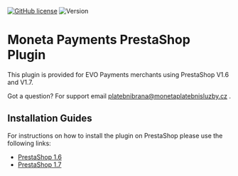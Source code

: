 [![GitHub license](https://img.shields.io/github/license/moneta-money-bank/Prestashop_plugin)](https://github.com/moneta-money-bank/Prestashop_plugin/blob/master/LICENSE)
![Version](https://img.shields.io/badge/version-1.1.0-informational)
# Moneta Payments PrestaShop Plugin
This plugin is provided for EVO Payments merchants using PrestaShop V1.6 and V1.7. 

Got a question? For  support email platebnibrana@monetaplatebnisluzby.cz .

## Installation Guides

For instructions on how to install the plugin on PrestaShop please use the following links:
* [PrestaShop 1.6](https://github.com/moneta-money-bank/Prestashop_plugin/wiki/PrestaShop-1.6)
* [PrestaShop 1.7](https://github.com/moneta-money-bank/Prestashop_plugin/wiki/PrestaShop-1.7)
